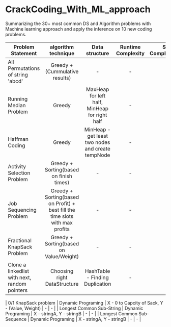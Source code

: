 # CrackCoding_With_ML_approach
Summarizing the 30+ most common DS and Algorithm problems with Machine learning approach and apply the inference on 10 new coding problems. 



| Problem Statement   | algorithm technique | Data structure | Runtime Complexity | Space Complexity | 
| ------------- |:-------------:| :-------------:| :-------------:| -----:|
| All Permutations of string 'abcd' | Greedy + (Cummulative results)| - | - | - |
| Running Median Problem | Greedy | MaxHeap for left half, MinHeap for right half | - | - |
| Haffman Coding | Greedy| MinHeap - get least two nodes and create tempNode | - | - |
| Activity Selection Problem | Greedy + Sorting(based on finish times) | -  | - | - |
| Job Sequencing Problem | Greedy + Sorting(based on Profit) + best fill the time slots with max profits | -  | - | - |
| Fractional KnapSack Problem | Greedy + Sorting(based on Value/Weight) | -  | - | - |
| Clone a linkedlist with next, random pointers | Choosing right DataStructure | HashTable - Finding Duplication | - | - |

| 0/1 KnapSack problem | Dynamic Programing | X - 0 to Capcity of Sack, Y - (Value, Weight)  | - | - |
| Longest Common Sub-String | Dynamic Programing | X - stringA, Y - stringB | - | - |
| Longest Common Sub-Sequence | Dynamic Programing | X - stringA, Y - stringB | - | - |



